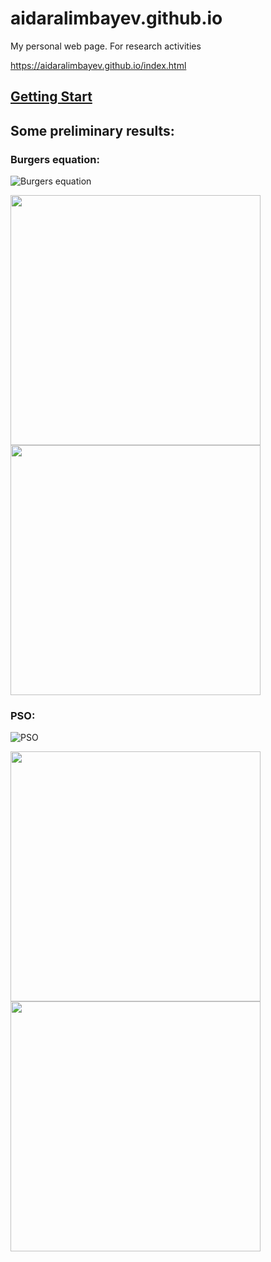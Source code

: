 # aidaralimbayev.github.io

My personal web page. For research activities

https://aidaralimbayev.github.io/index.html

## [Getting Start](#setup-virtual-environment)

## Some preliminary results:

### Burgers equation:

![Burgers equation](images/burger.gif)

<img src="images/burgers.gif" width="400"/> <img src="images/burgers.gif" width="400"/>


### PSO:

![PSO](images/PSO.gif)

<img src="images/PSO.gif" width="400"/> <img src="images/PSO.gif" width="400"/>